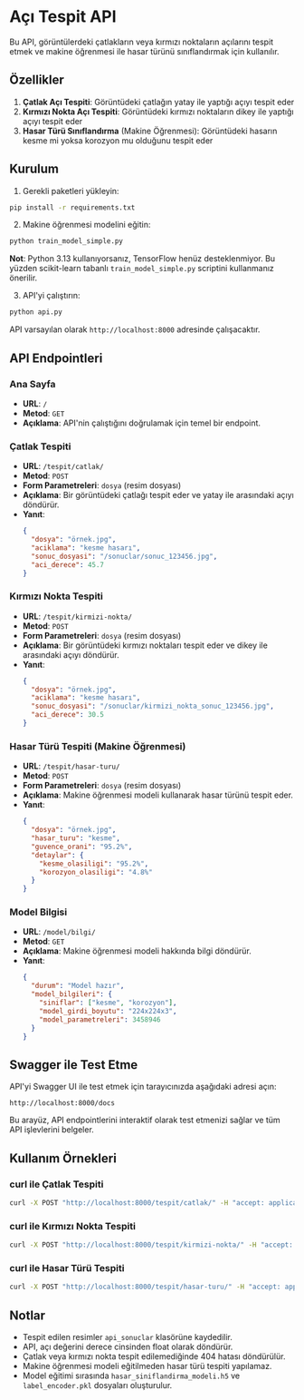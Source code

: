 # Açı Tespit API

Bu API, görüntülerdeki çatlakların veya kırmızı noktaların açılarını tespit etmek ve makine öğrenmesi ile hasar türünü sınıflandırmak için kullanılır.

## Özellikler

1. **Çatlak Açı Tespiti**: Görüntüdeki çatlağın yatay ile yaptığı açıyı tespit eder
2. **Kırmızı Nokta Açı Tespiti**: Görüntüdeki kırmızı noktaların dikey ile yaptığı açıyı tespit eder
3. **Hasar Türü Sınıflandırma** (Makine Öğrenmesi): Görüntüdeki hasarın kesme mi yoksa korozyon mu olduğunu tespit eder

## Kurulum

1. Gerekli paketleri yükleyin:

```bash
pip install -r requirements.txt
```

2. Makine öğrenmesi modelini eğitin:

```bash
python train_model_simple.py
```

**Not**: Python 3.13 kullanıyorsanız, TensorFlow henüz desteklenmiyor. Bu yüzden scikit-learn tabanlı `train_model_simple.py` scriptini kullanmanız önerilir.

3. API'yi çalıştırın:

```bash
python api.py
```

API varsayılan olarak `http://localhost:8000` adresinde çalışacaktır.

## API Endpointleri

### Ana Sayfa

- **URL**: `/`
- **Metod**: `GET`
- **Açıklama**: API'nin çalıştığını doğrulamak için temel bir endpoint.

### Çatlak Tespiti

- **URL**: `/tespit/catlak/`
- **Metod**: `POST`
- **Form Parametreleri**: `dosya` (resim dosyası)
- **Açıklama**: Bir görüntüdeki çatlağı tespit eder ve yatay ile arasındaki açıyı döndürür.
- **Yanıt**:
  ```json
  {
    "dosya": "örnek.jpg",
    "aciklama": "kesme hasarı",
    "sonuc_dosyasi": "/sonuclar/sonuc_123456.jpg",
    "aci_derece": 45.7
  }
  ```

### Kırmızı Nokta Tespiti

- **URL**: `/tespit/kirmizi-nokta/`
- **Metod**: `POST`
- **Form Parametreleri**: `dosya` (resim dosyası)
- **Açıklama**: Bir görüntüdeki kırmızı noktaları tespit eder ve dikey ile arasındaki açıyı döndürür.
- **Yanıt**:
  ```json
  {
    "dosya": "örnek.jpg",
    "aciklama": "kesme hasarı",
    "sonuc_dosyasi": "/sonuclar/kirmizi_nokta_sonuc_123456.jpg",
    "aci_derece": 30.5
  }
  ```

### Hasar Türü Tespiti (Makine Öğrenmesi)

- **URL**: `/tespit/hasar-turu/`
- **Metod**: `POST`
- **Form Parametreleri**: `dosya` (resim dosyası)
- **Açıklama**: Makine öğrenmesi modeli kullanarak hasar türünü tespit eder.
- **Yanıt**:
  ```json
  {
    "dosya": "örnek.jpg",
    "hasar_turu": "kesme",
    "guvence_orani": "95.2%",
    "detaylar": {
      "kesme_olasiligi": "95.2%",
      "korozyon_olasiligi": "4.8%"
    }
  }
  ```

### Model Bilgisi

- **URL**: `/model/bilgi/`
- **Metod**: `GET`
- **Açıklama**: Makine öğrenmesi modeli hakkında bilgi döndürür.
- **Yanıt**:
  ```json
  {
    "durum": "Model hazır",
    "model_bilgileri": {
      "siniflar": ["kesme", "korozyon"],
      "model_girdi_boyutu": "224x224x3",
      "model_parametreleri": 3458946
    }
  }
  ```

## Swagger ile Test Etme

API'yi Swagger UI ile test etmek için tarayıcınızda aşağıdaki adresi açın:

```
http://localhost:8000/docs
```

Bu arayüz, API endpointlerini interaktif olarak test etmenizi sağlar ve tüm API işlevlerini belgeler.

## Kullanım Örnekleri

### curl ile Çatlak Tespiti

```bash
curl -X POST "http://localhost:8000/tespit/catlak/" -H "accept: application/json" -H "Content-Type: multipart/form-data" -F "dosya=@örnek.jpg"
```

### curl ile Kırmızı Nokta Tespiti

```bash
curl -X POST "http://localhost:8000/tespit/kirmizi-nokta/" -H "accept: application/json" -H "Content-Type: multipart/form-data" -F "dosya=@örnek.jpg"
```

### curl ile Hasar Türü Tespiti

```bash
curl -X POST "http://localhost:8000/tespit/hasar-turu/" -H "accept: application/json" -H "Content-Type: multipart/form-data" -F "dosya=@örnek.jpg"
```

## Notlar

- Tespit edilen resimler `api_sonuclar` klasörüne kaydedilir.
- API, açı değerini derece cinsinden float olarak döndürür.
- Çatlak veya kırmızı nokta tespit edilemediğinde 404 hatası döndürülür.
- Makine öğrenmesi modeli eğitilmeden hasar türü tespiti yapılamaz.
- Model eğitimi sırasında `hasar_siniflandirma_modeli.h5` ve `label_encoder.pkl` dosyaları oluşturulur. 